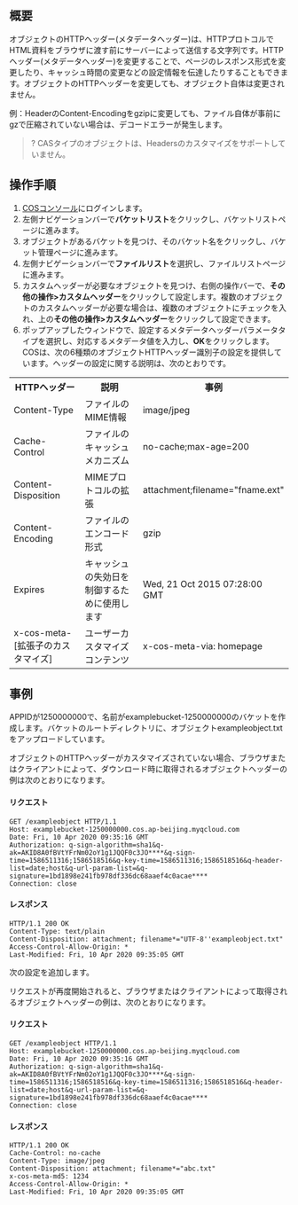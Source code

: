 ## 概要
オブジェクトのHTTPヘッダー(メタデータヘッダー)は、HTTPプロトコルでHTML資料をブラウザに渡す前にサーバーによって送信する文字列です。HTTPヘッダー(メタデータヘッダー)を変更することで、ページのレスポンス形式を変更したり、キャッシュ時間の変更などの設定情報を伝達したりすることもできます。オブジェクトのHTTPヘッダーを変更しても、オブジェクト自体は変更されません。

例：HeaderのContent-Encodingをgzipに変更しても、ファイル自体が事前にgzで圧縮されていない場合は、デコードエラーが発生します。

>? CASタイプのオブジェクトは、Headersのカスタマイズをサポートしていません。
>

## 操作手順

1. [COSコンソール](https://console.cloud.tencent.com/cos5)にログインします。
2. 左側ナビゲーションバーで**バケットリスト**をクリックし、バケットリストページに進みます。
3. オブジェクトがあるバケットを見つけ、そのバケット名をクリックし、バケット管理ページに進みます。
4. 左側ナビゲーションバーで**ファイルリスト**を選択し、ファイルリストページに進みます。
5. カスタムヘッダーが必要なオブジェクトを見つけ、右側の操作バーで、**その他の操作>カスタムヘッダー**をクリックして設定します。複数のオブジェクトのカスタムヘッダーが必要な場合は、複数のオブジェクトにチェックを入れ、上の**その他の操作>カスタムヘッダー**をクリックして設定できます。
6. ポップアップしたウィンドウで、設定するメタデータヘッダーパラメータタイプを選択し、対応するメタデータ値を入力し、**OK**をクリックします。
COSは、次の6種類のオブジェクトHTTPヘッダー識別子の設定を提供しています。ヘッダーの設定に関する説明は、次のとおりです。
<table>
   <tr>
      <th>HTTPヘッダー</th>
      <th>説明</th>
      <th>事例</th>
   </tr>
   <tr>
      <td>Content-Type</td>
      <td>ファイルのMIME情報</td>
      <td>image/jpeg</td>
   </tr>
   <tr>
      <td>Cache-Control</td>
      <td>ファイルのキャッシュメカニズム</td>
      <td>no-cache;max-age=200</td>
   </tr>
   <tr>
      <td>Content-Disposition</td>
      <td>MIMEプロトコルの拡張</td>
      <td>attachment;filename="fname.ext"</td>
   </tr>
   <tr>
      <td>Content-Encoding</td>
      <td>ファイルのエンコード形式</td>
      <td>gzip</td>
   </tr>
   <tr>
      <td>Expires</td>
      <td>キャッシュの失効日を制御するために使用します</td>
      <td>Wed, 21 Oct 2015 07:28:00 GMT</td>
   </tr>
   <tr>
      <td>x-cos-meta-[拡張子のカスタマイズ]</td>
      <td>ユーザーカスタマイズコンテンツ</td>
      <td>x-cos-meta-via: homepage</td>
   </tr>
</table>


## 事例

APPIDが1250000000で、名前がexamplebucket-1250000000のバケットを作成します。バケットのルートディレクトリに、オブジェクトexampleobject.txtをアップロードしています。

オブジェクトのHTTPヘッダーがカスタマイズされていない場合、ブラウザまたはクライアントによって、ダウンロード時に取得されるオブジェクトヘッダーの例は次のとおりになります。

#### リクエスト

```plaintext
GET /exampleobject HTTP/1.1
Host: examplebucket-1250000000.cos.ap-beijing.myqcloud.com
Date: Fri, 10 Apr 2020 09:35:16 GMT
Authorization: q-sign-algorithm=sha1&q-ak=AKID8A0fBVtYFrNm02oY1g1JQQF0c3JO****&q-sign-time=1586511316;1586518516&q-key-time=1586511316;1586518516&q-header-list=date;host&q-url-param-list=&q-signature=1bd1898e241fb978df336dc68aaef4c0acae****
Connection: close
```

#### レスポンス

```plaintext
HTTP/1.1 200 OK
Content-Type: text/plain
Content-Disposition: attachment; filename*="UTF-8''exampleobject.txt"
Access-Control-Allow-Origin: *
Last-Modified: Fri, 10 Apr 2020 09:35:05 GMT 
```

次の設定を追加します。

リクエストが再度開始されると、ブラウザまたはクライアントによって取得されるオブジェクトヘッダーの例は、次のとおりになります。

#### リクエスト

```plaintext
GET /exampleobject HTTP/1.1
Host: examplebucket-1250000000.cos.ap-beijing.myqcloud.com
Date: Fri, 10 Apr 2020 09:35:16 GMT
Authorization: q-sign-algorithm=sha1&q-ak=AKID8A0fBVtYFrNm02oY1g1JQQF0c3JO****&q-sign-time=1586511316;1586518516&q-key-time=1586511316;1586518516&q-header-list=date;host&q-url-param-list=&q-signature=1bd1898e241fb978df336dc68aaef4c0acae****
Connection: close
```

#### レスポンス

```plaintext
HTTP/1.1 200 OK
Cache-Control: no-cache
Content-Type: image/jpeg
Content-Disposition: attachment; filename*="abc.txt"
x-cos-meta-md5: 1234
Access-Control-Allow-Origin: *
Last-Modified: Fri, 10 Apr 2020 09:35:05 GMT 
```

